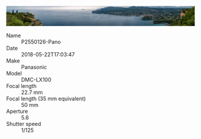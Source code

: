 [![P2550126-Pano](/photos/hd/P2550126-Pano.jpg)](/photos/full/P2550126-Pano.jpg?raw=true)

<dl>
  <dt>Name</dt>
  <dd>P2550126-Pano</dd>
  <dt>Date</dt>
  <dd>2018-05-22T17:03:47</dd>
  <dt>Make</dt>
  <dd>Panasonic</dd>
  <dt>Model</dt>
  <dd>DMC-LX100</dd>
  <dt>Focal length</dt>
  <dd>22.7 mm</dd>
  <dt>Focal length (35 mm equivalent)</dt>
  <dd>50 mm</dd>
  <dt>Aperture</dt>
  <dd>5.6</dd>
  <dt>Shutter speed</dt>
  <dd>1/125</dd>
</dl>
